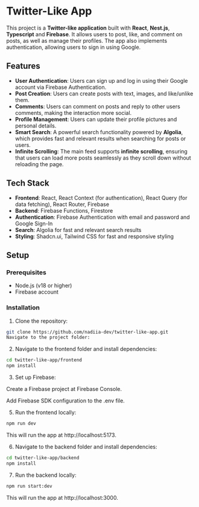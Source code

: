 # Twitter-Like App

This project is a **Twitter-like application** built with **React**, **Nest.js**, **Typescript** and **Firebase**. It allows users to post, like, and comment on posts, as well as manage their profiles. The app also implements authentication, allowing users to sign in using Google.

## Features

- **User Authentication**: Users can sign up and log in using their Google account via Firebase Authentication.
- **Post Creation**: Users can create posts with text, images, and like/unlike them.
- **Comments**: Users can comment on posts and reply to other users comments, making the interaction more social.
- **Profile Management**: Users can update their profile pictures and personal details.
- **Smart Search**: A powerful search functionality powered by **Algolia**, which provides fast and relevant results when searching for posts or users.
- **Infinite Scrolling**: The main feed supports **infinite scrolling**, ensuring that users can load more posts seamlessly as they scroll down without reloading the page.

## Tech Stack

- **Frontend**: React, React Context (for authentication), React Query (for data fetching), React Router, Firebase
- **Backend**: Firebase Functions, Firestore
- **Authentication**: Firebase Authentication with email and password and Google Sign-In
- **Search**: Algolia for fast and relevant search results
- **Styling**: Shadcn.ui, Tailwind CSS for fast and responsive styling

## Setup

### Prerequisites

- Node.js (v18 or higher)
- Firebase account

### Installation

1. Clone the repository:

```bash
git clone https://github.com/nadiia-dev/twitter-like-app.git
Navigate to the project folder:
```

2. Navigate to the frontend folder and install dependencies:

```bash
cd twitter-like-app/frontend
npm install
```

3. Set up Firebase:

Create a Firebase project at Firebase Console.

Add Firebase SDK configuration to the .env file.

5. Run the frontend locally:

```bash
npm run dev
```

This will run the app at http://localhost:5173.

6. Navigate to the backend folder and install dependencies:

```bash
cd twitter-like-app/backend
npm install
```

7. Run the backend locally:

```bash
npm run start:dev
```

This will run the app at http://localhost:3000.

